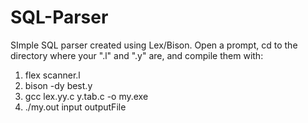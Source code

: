 # SQL-Parser
SImple SQL parser created using Lex/Bison.
Open a prompt, cd to the directory where your ".l" and ".y" are, and compile them with:
1. flex scanner.l
2. bison -dy best.y
3. gcc lex.yy.c y.tab.c -o my.exe
4. ./my.out input outputFile
